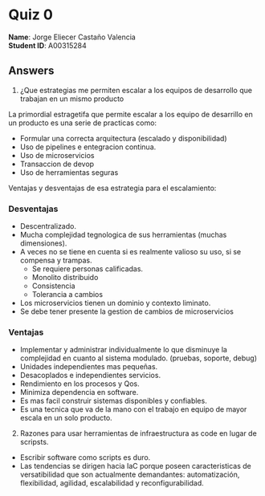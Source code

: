# Quiz 0

**Name**: Jorge Eliecer Castaño Valencia  
**Student ID**: A00315284

## Answers

1.  ¿Que estrategias me permiten escalar a los equipos de desarrollo que trabajan en un mismo producto
  
  La primordial estragetifa que permite escalar a los equipo de desarrillo en un producto es una serie de practicas como:
 
   * Formular una correcta arquitectura (escalado y disponibilidad)
   * Uso de pipelines e entegracion continua.
   * Uso de microservicios
   * Transaccion de devop
   * Uso de herramientas seguras  
     
     

Ventajas y desventajas de esa estrategia para el escalamiento:

### Desventajas
* Descentralizado.
* Mucha complejidad tegnologica de sus herramientas (muchas dimensiones).
* A veces no se tiene en cuenta si es realmente valioso su uso, si se compensa y trampas.
  - Se requiere personas calificadas.
  - Monolito distribuido
  - Consistencia
  - Tolerancia a cambios
* Los microservicios tienen un dominio y contexto liminato.
* Se debe tener presente la gestion de cambios de microservicios

### Ventajas
* Implementar y administrar individualmente lo que disminuye la complejidad en cuanto al sistema modulado. (pruebas, soporte, debug)
* Unidades independientes mas pequeñas.
* Desacoplados e independientes servicios.
* Rendimiento en los procesos y Qos.
* Minimiza dependencia en software.
* Es mas facil construir sistemas disponibles y confiables.
* Es una tecnica que va de la mano con el trabajo en equipo de mayor escala en un solo producto.



2. Razones para usar herramientas de infraestructura as code en lugar de scripsts.

- Escribir software como scripts es duro.
- Las tendencias se dirigen hacia IaC porque poseen caracteristicas de versatibilidad que son actualmente demandantes: automatización, flexibilidad, agilidad, escalabilidad y reconfigurabilidad.


